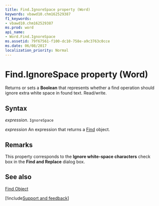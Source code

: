 ```yaml
---
title: Find.IgnoreSpace property (Word)
keywords: vbawd10.chm162529387
f1_keywords:
- vbawd10.chm162529387
ms.prod: word
api_name:
- Word.Find.IgnoreSpace
ms.assetid: 79f67561-f100-dc10-758e-a9c3763c0cce
ms.date: 06/08/2017
localization_priority: Normal
---
```



# Find.IgnoreSpace property (Word)

 Returns or sets a **Boolean** that represents whether a find operation should ignore extra white space in found text. Read/write.


## Syntax

_expression_. `IgnoreSpace`

 _expression_ An expression that returns a [Find](./Word.Find.md) object.


## Remarks

This property corresponds to the  **Ignore white-space characters** check box in the **Find and Replace** dialog box.


## See also


[Find Object](Word.Find.md)

[!include[Support and feedback](~/includes/feedback-boilerplate.md)]